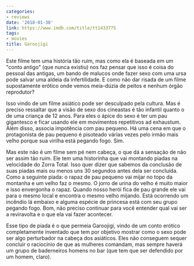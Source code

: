 ```yaml
---
categories:
- reviews
date: '2018-01-30'
link: https://www.imdb.com/title/tt1433775
tags:
- movies
title: Garoojigi
---
```


Este filme tem uma história tão ruim, mas como ela é baseada em um "conto antigo" (que nunca existiu) nos faz pensar que isso é coisa do pessoal das antigas, um bando de malucos onde fazer sexo com uma ursa pode salvar uma aldeia da infertilidade. E como não dar risada de um filme supostamente erótico onde vemos meia-dúzia de peitos e nenhum órgão reprodutor?

Isso vindo de um filme asiático pode ser desculpado pela cultura. Mas é preciso ressaltar que a visão de sexo dos cineastas é tão infantil quanto o de uma criança de 12 anos. Para eles o ápice do sexo é ter um pau gigantesco e ficar usando ele em movimentos repetitivos ad exhaustum. Além disso, associa impotência com pau pequeno. Há uma cena em que o protagonista de pau pequeno é pisoteado várias vezes pelo irmão mais velho porque sua virilha está pegando fogo. Sim.

Mas este não é um filme sem pé nem cabeça, o que dá a sensação de não ser assim tão ruim. Ele tem uma historinha que vai montando piadas na velocidade do Zorra Total. Isso quer dizer que sabemos da conclusão de suas piadas mais ou menos uns 30 segundos antes dela ser concluída. Como a seguinte piada: o rapaz de pau pequeno vai mijar no topo da montanha e um velho faz o mesmo. O jorro de urina do velho é muito maior e isso envergonha o rapaz. Quando nosso herói fica de pau grande ele vai para o mesmo local e encontra o mesmo velho mijando. Está ocorrendo um incêndio lá embaixo e alguma espécie de princesa está com seu grupo pegando fogo. Bom, não preciso continuar para você entender qual vai ser a reviravolta e o que ela vai fazer acontecer.

Esse tipo de piada é o que permeia Garoojigi, vindo de um conto erótico completamente inventado que tem por objetivo mostrar como o sexo pode ser algo perturbador na cabeça dos asiáticos. Eles não conseguem sequer concluir o raciocínio de que as mulheres comandam, mas sempre haverá um grupo de baderneiros homens no bar (que tem que ser defendido por um homem, claro).
